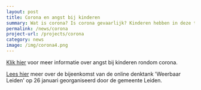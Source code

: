 ```yaml
---
layout: post
title: Corona en angst bij kinderen
summary: Wat is corona? Is corona gevaarlijk? Kinderen hebben in deze tijd ook vragen en zorgen rondom corona. Vind hier filmpjes en betrouwbare informatie speciaal voor kinderen.
permalink: /news/corona
project-url: /projects/corona
category: news
image: /img/corona4.png
---
```



[Klik hier](https://www.universiteitleiden.nl/nieuws/2020/04/anke-klein-in-de-media) voor meer informatie over angst bij kinderen rondom corona.

[Lees hier](https://www.linkedin.com/feed/update/urn%3Ali%3Aactivity%3A6760221737402687488/?midToken=AQEoT4vuXt2L2w&midSig=27Omc3W1C3V9A1&trk=eml-email_notification_single_mentioned_you_in_this_01-notifications-1-hero%7Ecard%7Efeed&trkEmail=eml-email_notification_single_mentioned_you_in_this_01-notifications-1-hero%7Ecard%7Efeed-null-c4sgg%7Ekkfmba68%7Ez5-null-voyagerOffline) meer over de bijeenkomst van de online denktank 'Weerbaar Leiden' op 26 januari georganiseerd door de gemeente Leiden.

